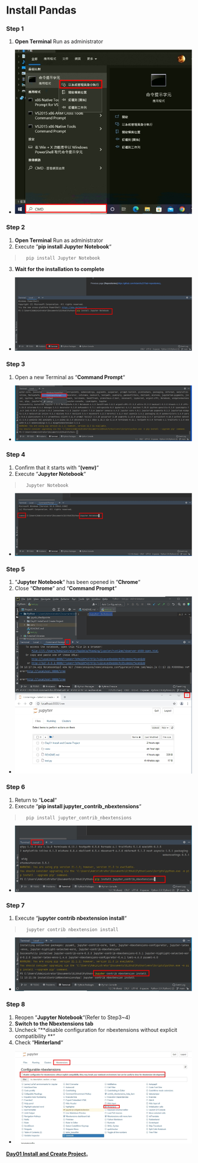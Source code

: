 # Install Pandas
### Step 1
1.  **Open Terminal** Run as administrator
*   ![](https://github.com/AdamXu23/Python_Pandas/blob/main/Day02_Install_Pandas/Image/Step01_01.jpg)
### Step 2
1.  **Open Terminal** Run as administrator
2.  Execute “**pip install Jupyter Notebook**“
>       pip install Jupyter Notebook
>       
3.  **Wait for the installation to complete**
*   ![](https://github.com/AdamXu23/Python/blob/main/Day01%20Install%20and%20Create%20Project/Install%20Jupyter%20Notebook/Image/Install_Jupyter%20Notebook_02.jpg)
### Step 3
1.  Open a new Terminal as “**Command Prompt**“
*   ![](https://github.com/AdamXu23/Python/blob/main/Day01%20Install%20and%20Create%20Project/Install%20Jupyter%20Notebook/Image/Install_Jupyter%20Notebook_03.jpg)
### Step 4
1.   Confirm that it starts with “**(venv)**“
2.   Execute “**Jupyter Notebook**“
>       Jupyter Notebook
>       
*   ![](https://github.com/AdamXu23/Python/blob/main/Day01%20Install%20and%20Create%20Project/Install%20Jupyter%20Notebook/Image/Install_Jupyter%20Notebook_04.jpg)
### Step 5
1.  “**Jupyter Notebook**“ has been opened in “**Chrome**“
2.  Close “**Chrome**“ and “**Command Prompt**“
*  ![](https://github.com/AdamXu23/Python/blob/main/Day01%20Install%20and%20Create%20Project/Install%20Jupyter%20Notebook/Image/Install_Jupyter%20Notebook_05.jpg)
### Step 6
1.  Return to “**Local**“
2.  Execute “**pip install jupyter_contrib_nbextensions**“
>       pip install jupyter_contrib_nbextensions
>       
*  ![](https://github.com/AdamXu23/Python/blob/main/Day01%20Install%20and%20Create%20Project/Install%20Jupyter%20Notebook/Image/Install_Jupyter%20Notebook_06.jpg)
### Step 7
1.  Execute “**jupyter contrib nbextension install**“
>       jupyter contrib nbextension install
>       
*  ![](https://github.com/AdamXu23/Python/blob/main/Day01%20Install%20and%20Create%20Project/Install%20Jupyter%20Notebook/Image/Install_Jupyter%20Notebook_07.jpg)
### Step 8
1.  Reopen “**Jupyter Notebook**“(Refer to Step3~4)
2.  **Switch to the Nbextensions tab**
3.  Uncheck “**disable configuration for nbextensions without explicit compatibility **“
4.  Check “**Hinterland**“
*  ![](https://github.com/AdamXu23/Python/blob/main/Day01%20Install%20and%20Create%20Project/Install%20Jupyter%20Notebook/Image/Install_Jupyter%20Notebook_08.jpg)

[**Day01 Install and Create Project**](https://github.com/AdamXu23/Python/tree/main/Day01%20Install%20and%20Create%20Project)。
